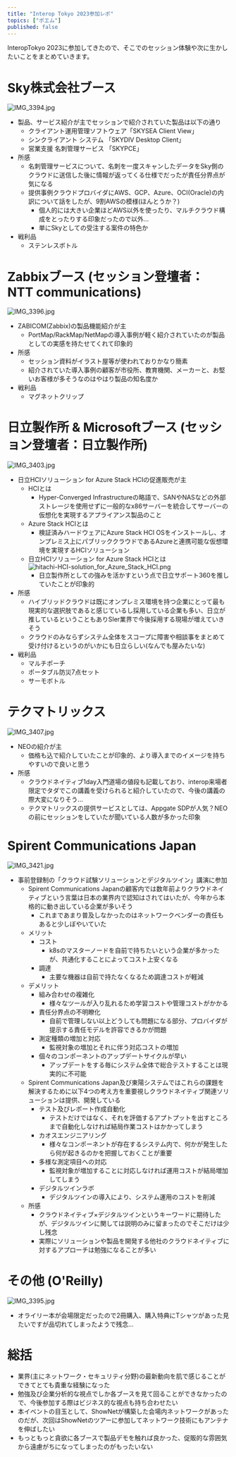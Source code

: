 ```yaml
---
title: "Interop Tokyo 2023参加レポ"
topics: ["ポエム"]
published: false
---
```


InteropTokyo 2023に参加してきたので、そこでのセッション体験や次に生かしたいことをまとめていきます。

# Sky株式会社ブース

![IMG_3394.jpg](https://qiita-image-store.s3.ap-northeast-1.amazonaws.com/0/554835/959e79df-2374-8d6c-c39e-c85cd2d761c5.jpeg)

- 製品、サービス紹介が主でセッションで紹介されていた製品は以下の通り
  - クライアント運用管理ソフトウェア「SKYSEA Client View」
  - シンクライアント システム 「SKYDIV Desktop Client」
  - 営業支援 名刺管理サービス 「SKYPCE」
- 所感
  - 名刺管理サービスについて、名刺を一度スキャンしたデータをSky側のクラウドに送信した後に情報が返ってくる仕様でだったが責任分界点が気になる
  - 提供事例クラウドプロバイダにAWS、GCP、Azure、OCI(Oracle)の内訳について話をしたが、9割AWSの模様(ほんとうか？)
    - 個人的には大きい企業ほどAWS以外を使ったり、マルチクラウド構成をとったりする印象だったので以外...
    - 単にSkyとしての受注する案件の特色か
- 戦利品
  - ステンレスボトル

# Zabbixブース (セッション登壇者：NTT communications)

![IMG_3396.jpg](https://qiita-image-store.s3.ap-northeast-1.amazonaws.com/0/554835/fb29dc56-719f-1be6-f310-3a87095e5a47.jpeg)

- ZABICOM(Zabbix)の製品機能紹介が主
  - PortMap/RackMap/NetMapの導入事例が軽く紹介されていたのが製品としての実感を持たせてくれて印象的
- 所感
  - セッション資料がイラスト屋等が使われておりかなり簡素
  - 紹介されていた導入事例の顧客が市役所、教育機関、メーカーと、お堅いお客様が多そうなのはやはり製品の知名度か
- 戦利品
  - マグネットクリップ

# 日立製作所 & Microsoftブース (セッション登壇者：日立製作所)

![IMG_3403.jpg](https://qiita-image-store.s3.ap-northeast-1.amazonaws.com/0/554835/0894a1e0-3014-cc56-e8ba-8d84f8e80411.jpeg)

- 日立HCIソリューション for Azure Stack HCIの促進販売が主
  - HCIとは
    - Hyper-Converged Infrastructureの略語で、SANやNASなどの外部ストレージを使用せずに一般的なx86サーバーを統合してサーバーの仮想化を実現するアプライアンス製品のこと
  - Azure Stack HCIとは
    - 検証済みハードウェアにAzure Stack HCI OSをインストールし、オンプレミス上にパブリッククラウドであるAzureと連携可能な仮想環境を実現するHCIソリューション
  - 日立HCIソリューション for Azure Stack HCIとは
    ![hitachi-HCI-solution_for_Azure_Stack_HCI.png](https://qiita-image-store.s3.ap-northeast-1.amazonaws.com/0/554835/ff530f4d-764f-bb69-b000-5f0aea2ab23e.png)
    - 日立製作所としての強みを活かすという点で日立サポート360を推していたことが印象的
- 所感
  - ハイブリッドクラウドは既にオンプレミス環境を持つ企業にとって最も現実的な選択肢であると感じているし採用している企業も多い、日立が推しているということもありSIer業界で今後採用する現場が増えていきそう
  - クラウドのみならずシステム全体をスコープに障害や相談事をまとめて受け付けるというのがいかにも日立らしい(なんでも屋みたいな)
- 戦利品
  - マルチポーチ
  - ポータブル防災7点セット
  - サーモボトル

# テクマトリックス

![IMG_3407.jpg](https://qiita-image-store.s3.ap-northeast-1.amazonaws.com/0/554835/6bf80806-9880-5a74-4096-0a8393c4be0e.jpeg)

- NEOの紹介が主
  - 価格も込で紹介していたことが印象的、より導入までのイメージを持ちやすいので良いと思う
- 所感
  - クラウドネイティブ1day入門道場の値段も記載しており、interop来場者限定でタダでこの講義を受けられると紹介していたので、今後の講義の際大変になりそう...
  - テクマトリックスの提供サービスとしては、Appgate SDPが人気？NEOの前にセッションをしていたが聞いている人数が多かった印象

# Spirent Communications Japan

![IMG_3421.jpg](https://qiita-image-store.s3.ap-northeast-1.amazonaws.com/0/554835/f7ddd9c6-afdd-32de-61d5-38cef7a4e746.jpeg)

- 事前登録制の「クラウド試験ソリューションとデジタルツイン」講演に参加
  - Spirent Communications Japanの顧客内では数年前よりクラウドネイティブという言葉は日本の業界内で認知はされてはいたが、今年から本格的に動き出している企業が多いそう
    - これまであまり普及しなかったのはネットワークベンダーの責任もあると少しぼやいていた
  - メリット
    - コスト
      - k8sのマスターノードを自前で持ちたいという企業が多かったが、共通化することによってコスト上安くなる
    - 調達
      - 主要な機器は自前で持たなくなるため調達コストが軽減
  - デメリット
    - 組み合わせの複雑化
      - 様々なツールが入り乱れるため学習コストや管理コストがかかる
    - 責任分界点の不明瞭化
      - 自前で管理しない以上どうしても問題になる部分、プロバイダが提示する責任モデルを許容できるかが問題
    - 測定種類の増加と対応
      - 監視対象の増加とそれに伴う対応コストの増加
    - 個々のコンポーネントのアップデートサイクルが早い
      - アップデートをする毎にシステム全体で総合テストすることは現実的に不可能
  - Spirent Communications Japan及び東陽システムではこれらの課題を解決するために以下4つの考え方を重要視しクラウドネイティブ関連ソリューションは提供、開発している
    - テスト及びレポート作成自動化
      - テストだけではなく、それを評価するアプトプットを出すところまで自動化しなければ結局作業コストはかかってしまう
    - カオスエンジニアリング
      - 様々なコンポーネントが存在するシステム内で、何かが発生したら何が起きるのかを把握しておくことが重要
    - 多様な測定項目への対応
      - 監視対象が増加することに対応しなければ運用コストが結局増加してしまう
    - デジタルツインラボ
      - デジタルツインの導入により、システム運用のコストを削減
  - 所感
    - クラウドネイティブ×デジタルツインというキーワードに期待したが、デジタルツインに関しては説明のみに留まったのでそこだけは少し残念
    - 実際にソリューションや製品を開発する他社のクラウドネイティブに対するアプローチは勉強になることが多い

# その他 (O'Reilly)

![IMG_3395.jpg](https://qiita-image-store.s3.ap-northeast-1.amazonaws.com/0/554835/d662067b-1628-0087-7289-a0bd4ddf646f.jpeg)

- オライリー本が会場限定だったので2冊購入、購入特典にTシャツがあった見たいですが品切れてしまったようで残念...

# 総括

- 業界(主にネットワーク・セキュリティ分野)の最新動向を肌で感じることができてとても貴重な経験になった
- 勉強及び企業分析的な視点でしか各ブースを見て回ることができなかったので、今後参加する際はビジネス的な視点も持ち合わせたい
- 本イベントの目玉として、ShowNetが構築した会場内ネットワークがあったのだが、次回はShowNetのツアーに参加してネットワーク技術にもアンテナを伸ばしたい
- もっともっと貪欲に各ブースで製品デモを触れば良かった、促販的な雰囲気から遠慮がちになってしまったのがもったいない
